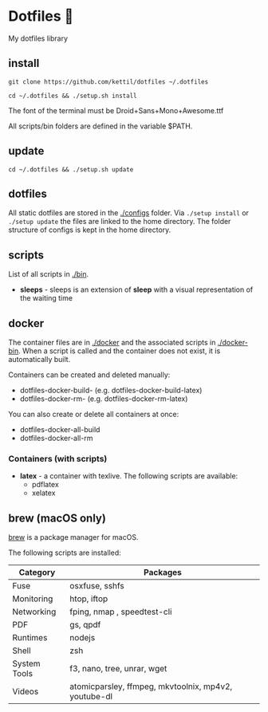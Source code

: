 # Dotfiles 🎃

My dotfiles library

## install

```
git clone https://github.com/kettil/dotfiles ~/.dotfiles

cd ~/.dotfiles && ./setup.sh install
```

The font of the terminal must be Droid+Sans+Mono+Awesome.ttf

All scripts/bin folders are defined in the variable $PATH.

## update

```
cd ~/.dotfiles && ./setup.sh update
```

## dotfiles

All static dotfiles are stored in the [./configs](./configs) folder. Via `./setup install` or `./setup update` the files are linked to the home directory. The folder structure of configs is kept in the home directory.

## scripts

List of all scripts in [./bin](./bin).

- **sleeps** - sleeps is an extension of **sleep** with a visual representation of the waiting time

## docker

The container files are in [./docker](./docker) and the associated scripts in [./docker-bin](./docker-bin).
When a script is called and the container does not exist, it is automatically built.

Containers can be created and deleted manually:
- dotfiles-docker-build-<container name> (e.g. dotfiles-docker-build-latex)
- dotfiles-docker-rm-<container name> (e.g. dotfiles-docker-rm-latex)

You can also create or delete all containers at once:
- dotfiles-docker-all-build
- dotfiles-docker-all-rm

### Containers (with scripts)

- **latex** - a container with texlive. The following scripts are available:
  - pdflatex
  - xelatex

## brew (macOS only)

[brew](https://brew.sh) is a package manager for macOS.

The following scripts are installed:

| Category     | Packages |
| ---          | --- |
| Fuse         | osxfuse, sshfs |
| Monitoring   | htop, iftop |
| Networking   | fping, nmap , speedtest-cli |
| PDF          | gs, qpdf |
| Runtimes     | nodejs |
| Shell        | zsh |
| System Tools | f3, nano, tree, unrar, wget |
| Videos       | atomicparsley, ffmpeg, mkvtoolnix, mp4v2, youtube-dl |
 
